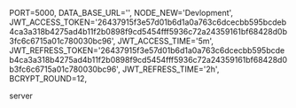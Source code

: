 PORT=5000,
DATA_BASE_URL='',
NODE_NEW='Devlopment',
JWT_ACCESS_TOKEN='26437915f3e57d01b6d1a0a763c6dcecbb595bcdeb4ca3a318b4275ad4b11f2b0898f9cd5454fff5936c72a24359161bf68428d0b3fc6c6715a01c780030bc96',
JWT_ACCESS_TIME='5m',
JWT_REFRESS_TOKEN='26437915f3e57d01b6d1a0a763c6dcecbb595bcdeb4ca3a318b4275ad4b11f2b0898f9cd5454fff5936c72a24359161bf68428d0b3fc6c6715a01c780030bc96',
JWT_REFRESS_TIME='2h',
BCRYPT_ROUND=12,

server
